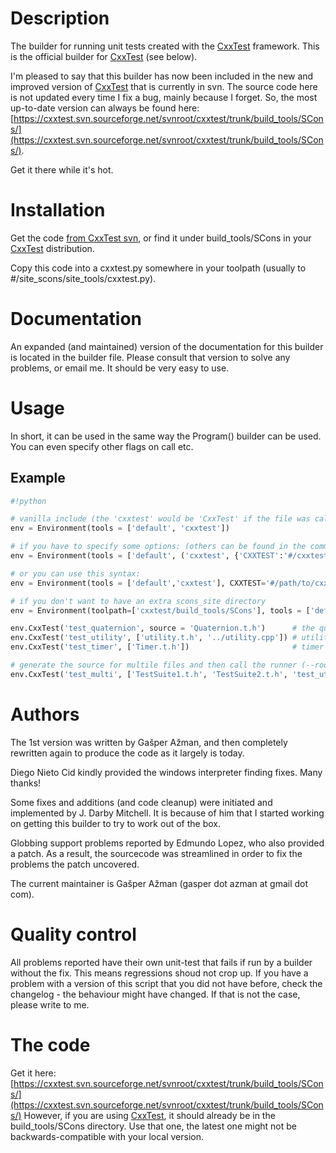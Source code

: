 

# Description

The builder for running unit tests created with the [CxxTest](http://cxxtest.com) framework. This is the official builder for [CxxTest](CxxTest) (see below). 

I'm pleased to say that this builder has now been included in the new and improved version of [CxxTest](CxxTest) that is currently in svn. The source code here is not updated every time I fix a bug, mainly because I forget. So, the most up-to-date version can always be found here: [https://cxxtest.svn.sourceforge.net/svnroot/cxxtest/trunk/build_tools/SCons/](https://cxxtest.svn.sourceforge.net/svnroot/cxxtest/trunk/build_tools/SCons/). 

Get it there while it's hot. 


# Installation

Get the code [from CxxTest svn](https://cxxtest.svn.sourceforge.net/svnroot/cxxtest/trunk/build_tools/SCons/), or find it under build_tools/SCons in your [CxxTest](CxxTest) distribution. 

Copy this code into a cxxtest.py somewhere in your toolpath (usually to #/site_scons/site_tools/cxxtest.py). 


# Documentation

An expanded (and maintained) version of the documentation for this builder is located in the builder file. Please consult that version to solve any problems, or email me. It should be very easy to use. 


# Usage

In short, it can be used in the same way the Program() builder can be used. You can even specify other flags on call etc. 


## Example


```python
#!python

# vanilla include (the 'cxxtest' would be 'CxxTest' if the file was called CxxTest.py!)
env = Environment(tools = ['default', 'cxxtest'])

# if you have to specify some options: (others can be found in the comment block of the generate function in the code or above)
env = Environment(tools = ['default', ('cxxtest', {'CXXTEST':'#/cxxtestgen.py', 'CXXTEST_CPPPATH':'#/libs/cxxtest/'})])

# or you can use this syntax:
env = Environment(tools = ['default','cxxtest'], CXXTEST='#/path/to/cxxtestgen.py')

# if you don't want to have an extra scons_site directory
env = Environment(toolpath=['cxxtest/build_tools/SCons'], tools = ['default','cxxtest'])

env.CxxTest('test_quaternion', source = 'Quaternion.t.h')      # the quaternion test
env.CxxTest('test_utility', ['utility.t.h', '../utility.cpp']) # utility functions test
env.CxxTest('test_timer', ['Timer.t.h'])                       # timer class test

# generate the source for multile files and then call the runner (--root/--part functionality)
env.CxxTest('test_multi', ['TestSuite1.t.h', 'TestSuite2.t.h', 'test_utility_functions.cpp'], CXXFLAGS='-Wall -W -Wextra')

```

# Authors

The 1st version was written by Gašper Ažman, and then completely rewritten again to produce the code as it largely is today. 

Diego Nieto Cid kindly provided the windows interpreter finding fixes. Many thanks! 

Some fixes and additions (and code cleanup) were initiated and implemented by J. Darby Mitchell. It is because of him that I started working on getting this builder to try to work out of the box. 

Globbing support problems reported by Edmundo Lopez, who also provided a patch. As a result, the sourcecode was streamlined in order to fix the problems the patch uncovered. 

The current maintainer is Gašper Ažman (gasper dot azman at gmail dot com). 


# Quality control

All problems reported have their own unit-test that fails if run by a builder without the fix. This means regressions shoud not crop up. If you have a problem with a version of this script that you did not have before, check the changelog - the behaviour might have changed. If that is not the case, please write to me. 


# The code

Get it here: [https://cxxtest.svn.sourceforge.net/svnroot/cxxtest/trunk/build_tools/SCons/](https://cxxtest.svn.sourceforge.net/svnroot/cxxtest/trunk/build_tools/SCons/) However, if you are using [CxxTest](CxxTest), it should already be in the build_tools/SCons directory. Use that one, the latest one might not be backwards-compatible with your local version. 
